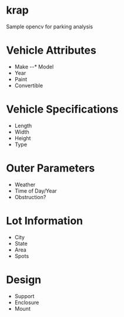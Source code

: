 krap
============

Sample opencv for parking analysis

# Vehicle Attributes
 * Make
 --* Model
 * Year
 * Paint
 * Convertible

# Vehicle Specifications
 * Length
 * Width
 * Height
 * Type

# Outer Parameters
 * Weather
 * Time of Day/Year
 * Obstruction?

# Lot Information
 * City
 * State
 * Area
 * Spots

# Design
 * Support
 * Enclosure
 * Mount


